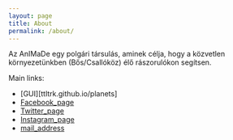 ```yaml
---
layout: page
title: About
permalink: /about/
---
```


Az AnIMaDe egy polgári társulás, aminek célja, hogy a közvetlen környezetünkben (Bős/Csallóköz) élő rászorulókon segítsen.

Main links:

- [GUI][ttltrk.github.io/planets] 
- [Facebook_page](https://www.facebook.com/animadebos)
- [Twitter_page](https://twitter.com/AnIMaDe_Bos)
- [Instagram_page](http://instagram.com/an.i.ma.de)
- [mail_address](animade.org@gmail.com)
